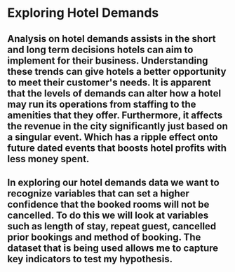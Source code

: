 # Exploring Hotel Demands

## Analysis on hotel demands assists in the short and long term decisions hotels can aim to implement for their business. Understanding these trends can give hotels a better opportunity to meet their customer's needs. It is apparent that the levels of demands can alter how a hotel may run its operations from staffing to the amenities that they offer. Furthermore, it affects the revenue in the city significantly just based on a singular event. Which has a ripple effect onto future dated events that boosts hotel profits with less money spent.

## In exploring our hotel demands data we want to recognize variables that can set a higher confidence that the booked rooms will not be cancelled. To do this we will look at variables such as length of stay, repeat guest, cancelled prior bookings and method of booking. The dataset that is being used allows me to capture key indicators to test my hypothesis.
